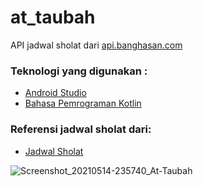 # at_taubah
API jadwal sholat dari [api.banghasan.com](https://api.banghasan.com/sholat)

### Teknologi yang digunakan :
* [Android Studio](http://developer.android.com/sdk/index.html "Download Android Studio")
* [Bahasa Pemrograman Kotlin](https://kotlinlang.org/)

### Referensi jadwal sholat dari:
* [Jadwal Sholat](https://github.com/abuazzam/JadwalSholat)

![Screenshot_20210514-235740_At-Taubah](https://user-images.githubusercontent.com/49640973/118304687-313bb480-b511-11eb-8df7-6dfca931e9cd.jpg)
